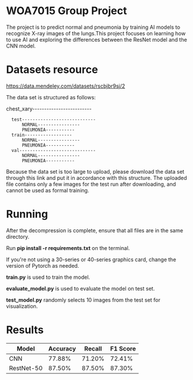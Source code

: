 # WOA7015 Group Project
The project is to predict normal and pneumonia by training AI models to recognize X-ray images of the lungs.This project focuses on learning how to use AI and exploring the differences between the ResNet model and the CNN model.

# Datasets resource
https://data.mendeley.com/datasets/rscbjbr9sj/2

The data set is structured as follows:

  chest_xary-------------------------
  
      test----------------------------
          NORMAL----------------
          PNEUMONIA-----------
      train------------------
          NORMAL----------------
          PNEUMONIA-----------
      val-----------------------------
          NORMAL----------------
          PNEUMONIA-----------
  

Because the data set is too large to upload, please download the data set through this link and put it in accordance with this structure. The uploaded file contains only a few images for the test run after downloading, and cannot be used as formal training.

# Running
After the decompression is complete, ensure that all files are in the same directory. 

Run **pip install -r requirements.txt** on the terminal. 

If you're not using a 30-series or 40-series graphics card, change the version of Pytorch as needed.

**train.py** is used to train the model.

**evaluate_model.py** is used to evaluate the model on test set. 

**test_model.py** randomly selects 10 images from the test set for visualization.

# Results
|Model|Accuracy|Recall|F1 Score|
|-----|--------|------|--------|
|CNN|77.88%|71.20%|72.41%|
|RestNet-50|87.50%|87.50%|87.30%|
